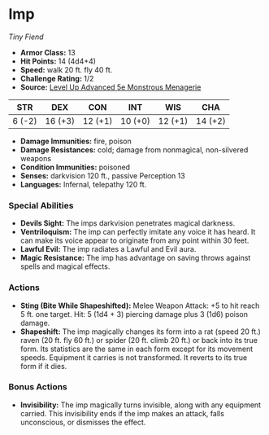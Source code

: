 # Imp

*Tiny* *Fiend*

- **Armor Class:** 13
- **Hit Points:** 14 (4d4+4)
- **Speed:** walk 20 ft. fly 40 ft.
- **Challenge Rating:** 1/2
- **Source:** [Level Up Advanced 5e Monstrous Menagerie](https://www.levelup5e.com)

| STR | DEX | CON | INT | WIS | CHA |
| --- | --- | --- | --- | --- | --- |
| 6 (-2) | 16 (+3) | 12 (+1) | 10 (+0) | 12 (+1) | 14 (+2) |

- **Damage Immunities:** fire, poison
- **Damage Resistances:** cold; damage from nonmagical, non-silvered weapons
- **Condition Immunities:** poisoned
- **Senses:** darkvision 120 ft., passive Perception 13
- **Languages:** Infernal, telepathy 120 ft.
### Special Abilities
- **Devils Sight:** The imps darkvision penetrates magical darkness.
- **Ventriloquism:** The imp can perfectly imitate any voice it has heard. It can make its voice appear to originate from any point within 30 feet.
- **Lawful Evil:** The imp radiates a Lawful and Evil aura.
- **Magic Resistance:** The imp has advantage on saving throws against spells and magical effects.
### Actions
- **Sting (Bite While Shapeshifted):** Melee Weapon Attack: +5 to hit  reach 5 ft.  one target. Hit: 5 (1d4 + 3) piercing damage plus 3 (1d6) poison damage.
- **Shapeshift:** The imp magically changes its form into a rat (speed 20 ft.)  raven (20 ft.  fly 60 ft.)  or spider (20 ft.  climb 20 ft.) or back into its true form. Its statistics are the same in each form except for its movement speeds. Equipment it carries is not transformed. It reverts to its true form if it dies.
### Bonus Actions
- **Invisibility:** The imp magically turns invisible, along with any equipment carried. This invisibility ends if the imp makes an attack, falls unconscious, or dismisses the effect.
